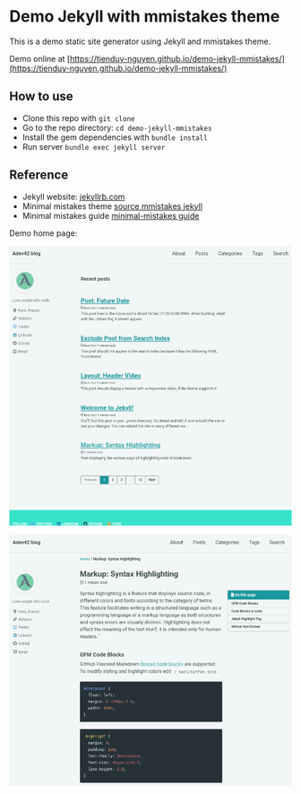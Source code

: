 # Demo Jekyll with mmistakes theme

This is a demo static site generator using Jekyll and mmistakes theme.

Demo online at [https://tienduy-nguyen.github.io/demo-jekyll-mmistakes/](https://tienduy-nguyen.github.io/demo-jekyll-mmistakes/)

## How to use

- Clone this repo with `git clone`
- Go to the repo directory: `cd demo-jekyll-mmistakes`
- Install the gem dependencies with `bundle install`
- Run server `bundle exec jekyll server`

## Reference

- Jekyll website: [jekyllrb.com](https://jekyllrb.com/)
- Minimal mistakes theme [source mmistakes jekyll](https://github.com/mmistakes)
- Minimal mistakes guide [minimal-mistakes guide](https://mmistakes.github.io/minimal-mistakes/docs/quick-start-guide/)


Demo home page:

![demo](screenshot1.png)

![demo](screenshot2.png)
